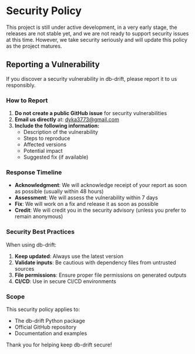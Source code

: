 # Security Policy

This project is still under active development, in a very early stage, the releases are not stable yet, and we are not ready to support security issues at this time. However, we take security seriously and will update this policy as the project matures.

<!-- ## Supported Versions

We actively support the following versions of db-drift:

| Version | Supported          |
| ------- | ------------------ |
| 1.x.x   | :white_check_mark: | -->

## Reporting a Vulnerability

If you discover a security vulnerability in db-drift, please report it to us responsibly.

### How to Report

1. **Do not create a public GitHub issue** for security vulnerabilities
2. **Email us directly** at: dyka3773@gmail.com
3. **Include the following information:**
   - Description of the vulnerability
   - Steps to reproduce
   - Affected versions
   - Potential impact
   - Suggested fix (if available)

### Response Timeline

- **Acknowledgment**: We will acknowledge receipt of your report as soon as possible (usually within 48 hours)
- **Assessment**: We will assess the vulnerability within 7 days
- **Fix**: We will work on a fix and release it as soon as possible
- **Credit**: We will credit you in the security advisory (unless you prefer to remain anonymous)

### Security Best Practices

When using db-drift:

1. **Keep updated**: Always use the latest version
2. **Validate inputs**: Be cautious with dependency files from untrusted sources
3. **File permissions**: Ensure proper file permissions on generated outputs
4. **CI/CD**: Use in secure CI/CD environments

### Scope

This security policy applies to:
- The db-drift Python package
- Official GitHub repository
- Documentation and examples

Thank you for helping keep db-drift secure!
